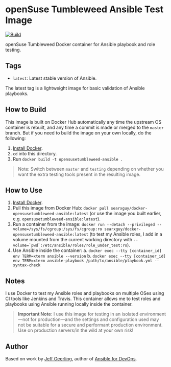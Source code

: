 # openSuse Tumbleweed Ansible Test Image

[![Build](https://github.com/ansibleforsearx/docker-openSuseTumbleweed-ansible/actions/workflows/build.yml/badge.svg)](https://github.com/ansibleforsearx/docker-openSuseTumbleweed-ansible/actions/workflows/build.yml)

openSuse Tumbleweed Docker container for Ansible playbook and role testing.

## Tags

  - `latest`: Latest stable version of Ansible.

The latest tag is a lightweight image for basic validation of Ansible playbooks.

## How to Build

This image is built on Docker Hub automatically any time the upstream OS container is rebuilt, and any time a commit is made or merged to the `master` branch. But if you need to build the image on your own locally, do the following:

  1. [Install Docker](https://docs.docker.com/engine/installation/).
  2. `cd` into this directory.
  3. Run `docker build -t opensusetumbleweed-ansible .`

> Note: Switch between `master` and `testing` depending on whether you want the extra testing tools present in the resulting image.

## How to Use

  1. [Install Docker](https://docs.docker.com/engine/installation/).
  2. Pull this image from Docker Hub: `docker pull searxguy/docker-opensusetumbleweed-ansible:latest` (or use the image you built earlier, e.g. `opensusetumbleweed-ansible:latest`).
  3. Run a container from the image: `docker run --detach --privileged --volume=/sys/fs/cgroup:/sys/fs/cgroup:ro searxguy/docker-opensusetumbleweed-ansible:latest` (to test my Ansible roles, I add in a volume mounted from the current working directory with ``--volume=`pwd`:/etc/ansible/roles/role_under_test:ro``).
  4. Use Ansible inside the container:
    a. `docker exec --tty [container_id] env TERM=xterm ansible --version`
    b. `docker exec --tty [container_id] env TERM=xterm ansible-playbook /path/to/ansible/playbook.yml --syntax-check`

## Notes

I use Docker to test my Ansible roles and playbooks on multiple OSes using CI tools like Jenkins and Travis. This container allows me to test roles and playbooks using Ansible running locally inside the container.

> **Important Note**: I use this image for testing in an isolated environment—not for production—and the settings and configuration used may not be suitable for a secure and performant production environment. Use on production servers/in the wild at your own risk!

## Author

Based on work by [Jeff Geerling](https://www.jeffgeerling.com/), author of [Ansible for DevOps](https://www.ansiblefordevops.com/).

